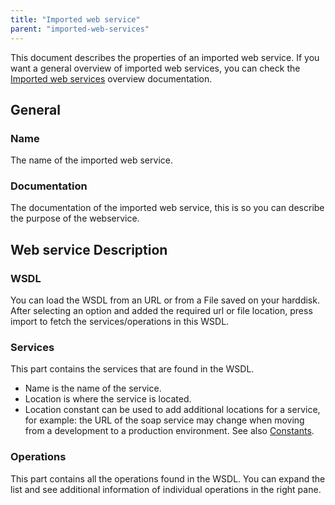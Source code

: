 ```yaml
---
title: "Imported web service"
parent: "imported-web-services"
---
```


This document describes the properties of an imported web service. If you want a general overview of imported web services, you can check the [Imported web services](imported-web-services) overview documentation.

## General

### Name

The name of the imported web service.

### Documentation

The documentation of the imported web service, this is so you can describe the purpose of the webservice.

## Web service Description

### WSDL

You can load the WSDL from an URL or from a File saved on your harddisk. After selecting an option and added the required url or file location, press import to fetch the services/operations in this WSDL.

### Services

This part contains the services that are found in the WSDL.

*   Name is the name of the service.
*   Location is where the service is located.
*   Location constant can be used to add additional locations for a service, for example: the URL of the soap service may change when moving from a development to a production environment. See also [Constants](constants).

### Operations

This part contains all the operations found in the WSDL. You can expand the list and see additional information of individual operations in the right pane.
